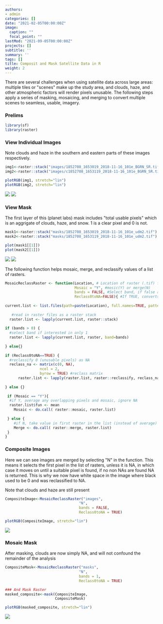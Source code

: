```yaml
---
authors:
- admin
categories: []
date: "2021-02-05T00:00:00Z"
image:
  caption: ""
  focal_point: ""
lastMod: "2021-09-05T00:00:00Z"
projects: []
subtitle: ''
summary: ''
tags: []
title: Composit and Mask Satellite Data in R
weight: 2
---
```





There are several challenges when using satellite data across large areas: multiple tiles or "scenes" make up the study area, and clouds, haze, and other atmospheric factors will render pixels unusable. The following steps apply a series of masking, mosaicing, and merging to convert multiple scenes to seamless, usable, imagery.

### Prelims

```r
library(sf)
library(raster)
```

### View Individual Images
Note clouds and haze in the southern and eastern parts of these images respectively.

```r
img1<-raster::stack("images/1852708_1653019_2018-11-16_101e_BGRN_SR.tif")
img2<-raster::stack("images/c1852708_1653119_2018-11-16_101e_BGRN_SR.tif")

plotRGB(img1, stretch="lin")
plotRGB(img2, stretch="lin")
```

![](/images/Mosaic/img1.png)
![](/images/Mosaic/img2.png)

### View Mask
The first layer of this (planet labs) mask includes "total usable pixels" which is an aggrigate of clouds, haze, and snow. 1 is a clear pixel and 0 is not.

```r
mask1<-raster::stack("masks/1852708_1653019_2018-11-16_101e_udm2.tif")
mask2<-raster::stack("masks/1852708_1653119_2018-11-16_101e_udm2.tif")

plot(mask1[[1]])
plot(mask2[[1]])
```

![](/images/Mosaic/mask1.png)
![](/images/Mosaic/mask2.png)

The following function helps mosaic, merge, and reclassify values of a list of rasters. 

```r
MosaicReclassRaster <- function(Location, # Location of raster (.tif) files
                                Mosaic = "Y", #mosic(Y) or merge(N)
                                bands = FALSE, #Select band, if false all bands returned
                                Reclass0toNA=FALSE){ #If TRUE, converts 0 values to NA
  
current.list <- list.files(path=paste(Location), full.names=TRUE, pattern = ".tif")
  
   #read in raster files as a raster stack
  raster.list <- lapply(current.list, raster::stack)
  
if (bands > 0) {
  #select band if interested in only 1
  raster.list <- lapply(current.list, raster, band=bands)
  
} else{}
  
if (Reclass0toNA==TRUE) {
  #reclassify 0 (unusable pixels) as NA
  reclass_na <- matrix(c(0, NA),
                ncol = 2,
                byrow = TRUE) #reclass matrix
      raster.list <- lapply(raster.list, raster::reclassify, reclass_na)
      
} else {}
  
 if (Mosaic == "Y"){
  #if Y, average any overlapping pixels and mosaic, ignore NA
  raster.list$fun <- mean
    Mosaic <- do.call( raster::mosaic, raster.list)
    
 } else {
    #if N, take value in first raster in the list (instead of average) unless it is NA
    Merge <- do.call( raster::merge, raster.list)
 }
}
```

### Composite Images
Here we can see images are merged by selecting "N" in the function. This means it selects the first pixel in the list of rasters, unless it is NA, in which case it moves on until a suitable pixel is found, if no non NAs are found NA is returned. This is why we now have white space in the image where black used to be 0 and was reclassified to NA.

Note that clouds and haze are still present

```r
CompositeImage<-MosaicReclassRaster("images", 
                                  "N", 
                                  bands = FALSE, 
                                  Reclass0toNA = TRUE)

plotRGB(CompositeImage, stretch="lin")
```

![](/images/Mosaic/Compimg.png)

### Mosaic Mask
After masking, clouds are now simply NA, and will not confound the remainder of the analysis

```r
CompositeMask<-MosaicReclassRaster("masks", 
                                  "N", 
                                  bands = 1, 
                                  Reclass0toNA = TRUE)

### And Mask Raster
masked_composite<-mask(CompositeImage,
                       CompositeMask)

plotRGB(masked_composite, stretch="lin")
```

![](/images/Mosaic/MaskedComp.png)

